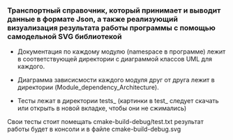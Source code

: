 ### Транспортный справочник, который принимает и выводит данные в формате Json, а также реализующий визуализация результата работы программы с помощью самодельной SVG библиотекой

- Документация по каждому модулю (namespace в программе) лежит в соответствующей директории с диаграммой классов UML для каждого.

- Диаграмма зависисмости каждого модуля друг от друга лежит в директории (Module_dependency_Architecture).

- Тесты лежат в директории tests_ (картинки в test_ следует скачать или открыть в новой вкладке, чтобы они не сжимались)

Свои тесты стоит помещать cmake-build-debug/test.txt результат работы будет в консоли и в файле cmake-build-debug.svg
